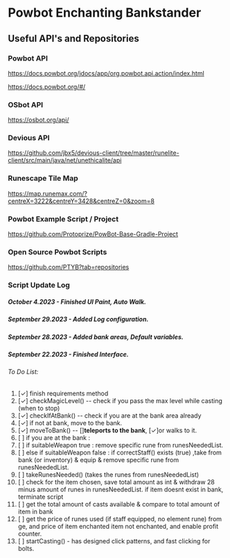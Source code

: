 # Powbot Enchanting Bankstander

## Useful API's and Repositories

### Powbot API
https://docs.powbot.org/jdocs/app/org.powbot.api.action/index.html

https://docs.powbot.org/#/

### OSbot API   
https://osbot.org/api/

### Devious API
https://github.com/jbx5/devious-client/tree/master/runelite-client/src/main/java/net/unethicalite/api

### Runescape Tile Map
https://map.runemax.com/?centreX=3222&centreY=3428&centreZ=0&zoom=8

### Powbot Example Script / Project
https://github.com/Protoprize/PowBot-Base-Gradle-Project

### Open Source Powbot Scripts
https://github.com/PTYB?tab=repositories


### Script Update Log
##### October 4.2023    - Finished UI Paint, Auto Walk.
##### September 29.2023 - Added Log configuration.
##### September 28.2023 - Added bank areas, Default variables.
##### September 22.2023 - Finished Interface.


###### To Do List:
1. [✓] finish requirements method 
2. [✓] checkMagicLevel() -- check if you pass the max level while casting (when to stop)
3. [✓] checkIfAtBank() -- check if you are at the bank area already
4. [✓] if not at bank, move to the bank.
5. [✓] moveToBank() -- []**teleports to the bank**, [✓]or walks to it.
6. [ ] if you are at the bank :
7. [ ] if suitableWeapon true : remove specific rune from runesNeededList.
8. [ ] else if suitableWeapon false : 
             if correctStaff() exists (true) ,take from bank (or inventory) & equip & remove specific rune from runesNeededList.
8. [ ] takeRunesNeeded() (takes the runes from runesNeededList)
9. [ ] check for the item chosen, save total amount as int & withdraw 28 minus amount of runes in runesNeededList. 
             if item doesnt exist in bank, terminate script
10. [ ] get the total amount of casts available & compare to total amount of item in bank
11. [ ] get the price of runes used (if staff equipped, no element rune) from ge, and price of item enchanted item not enchanted, and enable profit counter.
12. [ ] startCasting() - has designed click patterns, and fast clicking for bolts.


